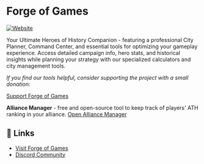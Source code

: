 # Forge of Games
[![Website](https://img.shields.io/badge/website-live-brightgreen)](https://forgeofgames.com)

Your Ultimate Heroes of History Companion - featuring a professional City Planner, Command Center, and essential tools for optimizing your gameplay experience. Access detailed campaign info, hero stats, and historical insights while planning your strategy with our specialized calculators and city management tools.


*If you find our tools helpful, consider supporting the project with a small donation:*

[Support Forge of Games](https://forgeofgames.com/support-us)

**Alliance Manager** - free and open-source tool to keep track of players' ATH ranking in your alliance. [Open Alliance Manager](https://colab.research.google.com/github/ingweland/forge-of-games/blob/main/colab/alliance-manager.ipynb)


## 🔗 Links
- [Visit Forge of Games](https://forgeofgames.com)
- [Discord Community](https://discord.gg/4vFeeh7CZn)
